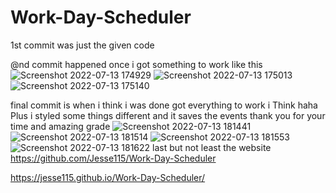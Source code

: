 # Work-Day-Scheduler
1st commit was just the given code

@nd commit happened once i got something to work like this
![Screenshot 2022-07-13 174929](https://user-images.githubusercontent.com/102047814/178845704-a6e69557-f408-47ce-87a2-1a1d99e8c851.png)
![Screenshot 2022-07-13 175013](https://user-images.githubusercontent.com/102047814/178845727-44f5d5c2-2434-4e30-b5ed-b6bd5f189c98.png)
![Screenshot 2022-07-13 175140](https://user-images.githubusercontent.com/102047814/178845737-1754576b-c6f3-49c1-8f02-245841f709d9.png)

final commit is when i think i was done got everything to work i Think haha 
Plus i styled some things different and it saves the events 
thank you for your time and amazing grade
![Screenshot 2022-07-13 181441](https://user-images.githubusercontent.com/102047814/178846412-201a42be-b07e-47e0-94f7-a77673087c31.png)
![Screenshot 2022-07-13 181514](https://user-images.githubusercontent.com/102047814/178846433-9eb95a56-5735-433a-91fc-4fea4b036b74.png)
![Screenshot 2022-07-13 181553](https://user-images.githubusercontent.com/102047814/178846436-71e79185-2e53-4702-b058-da2b883f6778.png)
![Screenshot 2022-07-13 181622](https://user-images.githubusercontent.com/102047814/178846442-39d0a4c3-eb49-4844-a172-700124c5394a.png)
 last but not least the website 
https://github.com/Jesse115/Work-Day-Scheduler

 https://jesse115.github.io/Work-Day-Scheduler/
